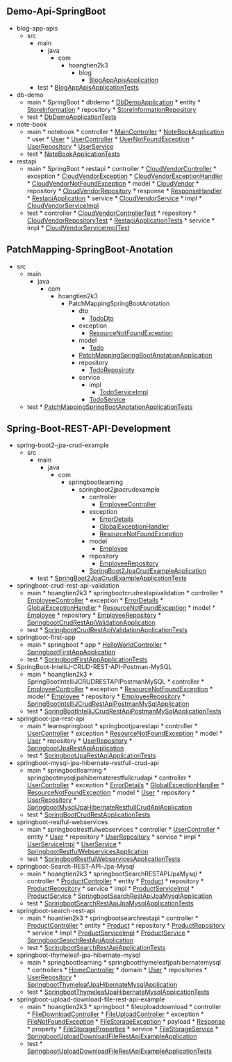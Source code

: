 
## Demo-Api-SpringBoot
  * blog-app-apis
    * src
      * main
        * java
          * com
            * hoangtien2k3
              * blog
                * [BlogAppApisApplication](https://github.com/hoangtien2k3qx1/learn-spring-boot/blob/main/Demo-Api-SpringBoot/blog-app-apis/src/main/java/com/hoangtien2k3/blog/BlogAppApisApplication.java)
      * test
                * [BlogAppApisApplicationTests](https://github.com/hoangtien2k3qx1/learn-spring-boot/blob/main/Demo-Api-SpringBoot/blog-app-apis/src/test/java/com/hoangtien2k3/blog/BlogAppApisApplicationTests.java)
  * db-demo
      * main
            * SpringBoot
              * dbdemo
                * [DbDemoApplication](https://github.com/hoangtien2k3qx1/learn-spring-boot/blob/main/Demo-Api-SpringBoot/db-demo/src/main/java/com/SpringBoot/dbdemo/DbDemoApplication.java)
                * entity
                  * [StoreInformation](https://github.com/hoangtien2k3qx1/learn-spring-boot/blob/main/Demo-Api-SpringBoot/db-demo/src/main/java/com/SpringBoot/dbdemo/entity/StoreInformation.java)
                * repository
                  * [StoreInformationRepository](https://github.com/hoangtien2k3qx1/learn-spring-boot/blob/main/Demo-Api-SpringBoot/db-demo/src/main/java/com/SpringBoot/dbdemo/repository/StoreInformationRepository.java)
      * test
                * [DbDemoApplicationTests](https://github.com/hoangtien2k3qx1/learn-spring-boot/blob/main/Demo-Api-SpringBoot/db-demo/src/test/java/com/SpringBoot/dbdemo/DbDemoApplicationTests.java)
  * note-book
      * main
            * notebook
              * controller
                * [MainController](https://github.com/hoangtien2k3qx1/learn-spring-boot/blob/main/Demo-Api-SpringBoot/note-book/src/main/java/com/notebook/controller/MainController.java)
              * [NoteBookApplication](https://github.com/hoangtien2k3qx1/learn-spring-boot/blob/main/Demo-Api-SpringBoot/note-book/src/main/java/com/notebook/NoteBookApplication.java)
              * user
                * [User](https://github.com/hoangtien2k3qx1/learn-spring-boot/blob/main/Demo-Api-SpringBoot/note-book/src/main/java/com/notebook/user/User.java)
                * [UserController](https://github.com/hoangtien2k3qx1/learn-spring-boot/blob/main/Demo-Api-SpringBoot/note-book/src/main/java/com/notebook/user/UserController.java)
                * [UserNotFoundException](https://github.com/hoangtien2k3qx1/learn-spring-boot/blob/main/Demo-Api-SpringBoot/note-book/src/main/java/com/notebook/user/UserNotFoundException.java)
                * [UserRepository](https://github.com/hoangtien2k3qx1/learn-spring-boot/blob/main/Demo-Api-SpringBoot/note-book/src/main/java/com/notebook/user/UserRepository.java)
                * [UserService](https://github.com/hoangtien2k3qx1/learn-spring-boot/blob/main/Demo-Api-SpringBoot/note-book/src/main/java/com/notebook/user/UserService.java)
      * test
              * [NoteBookApplicationTests](https://github.com/hoangtien2k3qx1/learn-spring-boot/blob/main/Demo-Api-SpringBoot/note-book/src/test/java/com/notebook/NoteBookApplicationTests.java)
  * restapi
      * main
            * SpringBoot
              * restapi
                * controller
                  * [CloudVendorController](https://github.com/hoangtien2k3qx1/learn-spring-boot/blob/main/Demo-Api-SpringBoot/restapi/src/main/java/com/SpringBoot/restapi/controller/CloudVendorController.java)
                * exception
                  * [CloudVendorException](https://github.com/hoangtien2k3qx1/learn-spring-boot/blob/main/Demo-Api-SpringBoot/restapi/src/main/java/com/SpringBoot/restapi/exception/CloudVendorException.java)
                  * [CloudVendorExceptionHandler](https://github.com/hoangtien2k3qx1/learn-spring-boot/blob/main/Demo-Api-SpringBoot/restapi/src/main/java/com/SpringBoot/restapi/exception/CloudVendorExceptionHandler.java)
                  * [CloudVendorNotFoundException](https://github.com/hoangtien2k3qx1/learn-spring-boot/blob/main/Demo-Api-SpringBoot/restapi/src/main/java/com/SpringBoot/restapi/exception/CloudVendorNotFoundException.java)
                * model
                  * [CloudVendor](https://github.com/hoangtien2k3qx1/learn-spring-boot/blob/main/Demo-Api-SpringBoot/restapi/src/main/java/com/SpringBoot/restapi/model/CloudVendor.java)
                * repository
                  * [CloudVendorRepository](https://github.com/hoangtien2k3qx1/learn-spring-boot/blob/main/Demo-Api-SpringBoot/restapi/src/main/java/com/SpringBoot/restapi/repository/CloudVendorRepository.java)
                * response
                  * [ResponseHandler](https://github.com/hoangtien2k3qx1/learn-spring-boot/blob/main/Demo-Api-SpringBoot/restapi/src/main/java/com/SpringBoot/restapi/response/ResponseHandler.java)
                * [RestapiApplication](https://github.com/hoangtien2k3qx1/learn-spring-boot/blob/main/Demo-Api-SpringBoot/restapi/src/main/java/com/SpringBoot/restapi/RestapiApplication.java)
                * service
                  * [CloudVendorService](https://github.com/hoangtien2k3qx1/learn-spring-boot/blob/main/Demo-Api-SpringBoot/restapi/src/main/java/com/SpringBoot/restapi/service/CloudVendorService.java)
                  * impl
                    * [CloudVendorServiceImpl](https://github.com/hoangtien2k3qx1/learn-spring-boot/blob/main/Demo-Api-SpringBoot/restapi/src/main/java/com/SpringBoot/restapi/service/impl/CloudVendorServiceImpl.java)
      * test
                * controller
                  * [CloudVendorControllerTest](https://github.com/hoangtien2k3qx1/learn-spring-boot/blob/main/Demo-Api-SpringBoot/restapi/src/test/java/com/SpringBoot/restapi/controller/CloudVendorControllerTest.java)
                * repository
                  * [CloudVendorRepositoryTest](https://github.com/hoangtien2k3qx1/learn-spring-boot/blob/main/Demo-Api-SpringBoot/restapi/src/test/java/com/SpringBoot/restapi/repository/CloudVendorRepositoryTest.java)
                * [RestapiApplicationTests](https://github.com/hoangtien2k3qx1/learn-spring-boot/blob/main/Demo-Api-SpringBoot/restapi/src/test/java/com/SpringBoot/restapi/RestapiApplicationTests.java)
                * service
                  * impl
                    * [CloudVendorServiceImplTest](https://github.com/hoangtien2k3qx1/learn-spring-boot/blob/main/Demo-Api-SpringBoot/restapi/src/test/java/com/SpringBoot/restapi/service/impl/CloudVendorServiceImplTest.java)

## PatchMapping-SpringBoot-Anotation
  * src
    * main
      * java
        * com
          * hoangtien2k3
            * PatchMappingSpringBootAnotation
              * dto
                * [TodoDto](https://github.com/hoangtien2k3qx1/learn-spring-boot/blob/main/PatchMapping-SpringBoot-Anotation/src/main/java/com/hoangtien2k3/PatchMappingSpringBootAnotation/dto/TodoDto.java)
              * exception
                * [ResourceNotFoundException](https://github.com/hoangtien2k3qx1/learn-spring-boot/blob/main/PatchMapping-SpringBoot-Anotation/src/main/java/com/hoangtien2k3/PatchMappingSpringBootAnotation/exception/ResourceNotFoundException.java)
              * model
                * [Todo](https://github.com/hoangtien2k3qx1/learn-spring-boot/blob/main/PatchMapping-SpringBoot-Anotation/src/main/java/com/hoangtien2k3/PatchMappingSpringBootAnotation/model/Todo.java)
              * [PatchMappingSpringBootAnotationApplication](https://github.com/hoangtien2k3qx1/learn-spring-boot/blob/main/PatchMapping-SpringBoot-Anotation/src/main/java/com/hoangtien2k3/PatchMappingSpringBootAnotation/PatchMappingSpringBootAnotationApplication.java)
              * repository
                * [TodoReposiroty](https://github.com/hoangtien2k3qx1/learn-spring-boot/blob/main/PatchMapping-SpringBoot-Anotation/src/main/java/com/hoangtien2k3/PatchMappingSpringBootAnotation/repository/TodoReposiroty.java)
              * service
                * impl
                  * [TodoServiceImpl](https://github.com/hoangtien2k3qx1/learn-spring-boot/blob/main/PatchMapping-SpringBoot-Anotation/src/main/java/com/hoangtien2k3/PatchMappingSpringBootAnotation/service/impl/TodoServiceImpl.java)
                * [TodoService](https://github.com/hoangtien2k3qx1/learn-spring-boot/blob/main/PatchMapping-SpringBoot-Anotation/src/main/java/com/hoangtien2k3/PatchMappingSpringBootAnotation/service/TodoService.java)
    * test
              * [PatchMappingSpringBootAnotationApplicationTests](https://github.com/hoangtien2k3qx1/learn-spring-boot/blob/main/PatchMapping-SpringBoot-Anotation/src/test/java/com/hoangtien2k3/PatchMappingSpringBootAnotation/PatchMappingSpringBootAnotationApplicationTests.java)

## Spring-Boot-REST-API-Development
  * spring-boot2-jpa-crud-example
    * src
      * main
        * java
          * com
            * springbootlearning
              * springboot2jpacrudexample
                * controller
                  * [EmployeeController](https://github.com/hoangtien2k3qx1/learn-spring-boot/blob/main/Spring-Boot-REST-API-Development/spring-boot2-jpa-crud-example/src/main/java/com/springbootlearning/springboot2jpacrudexample/controller/EmployeeController.java)
                * exception
                  * [ErrorDetails](https://github.com/hoangtien2k3qx1/learn-spring-boot/blob/main/Spring-Boot-REST-API-Development/spring-boot2-jpa-crud-example/src/main/java/com/springbootlearning/springboot2jpacrudexample/exception/ErrorDetails.java)
                  * [GlobalExceptionHandler](https://github.com/hoangtien2k3qx1/learn-spring-boot/blob/main/Spring-Boot-REST-API-Development/spring-boot2-jpa-crud-example/src/main/java/com/springbootlearning/springboot2jpacrudexample/exception/GlobalExceptionHandler.java)
                  * [ResourceNotFoundException](https://github.com/hoangtien2k3qx1/learn-spring-boot/blob/main/Spring-Boot-REST-API-Development/spring-boot2-jpa-crud-example/src/main/java/com/springbootlearning/springboot2jpacrudexample/exception/ResourceNotFoundException.java)
                * model
                  * [Employee](https://github.com/hoangtien2k3qx1/learn-spring-boot/blob/main/Spring-Boot-REST-API-Development/spring-boot2-jpa-crud-example/src/main/java/com/springbootlearning/springboot2jpacrudexample/model/Employee.java)
                * repository
                  * [EmployeeRepository](https://github.com/hoangtien2k3qx1/learn-spring-boot/blob/main/Spring-Boot-REST-API-Development/spring-boot2-jpa-crud-example/src/main/java/com/springbootlearning/springboot2jpacrudexample/repository/EmployeeRepository.java)
                * [SpringBoot2JpaCrudExampleApplication](https://github.com/hoangtien2k3qx1/learn-spring-boot/blob/main/Spring-Boot-REST-API-Development/spring-boot2-jpa-crud-example/src/main/java/com/springbootlearning/springboot2jpacrudexample/SpringBoot2JpaCrudExampleApplication.java)
      * test
                * [SpringBoot2JpaCrudExampleApplicationTests](https://github.com/hoangtien2k3qx1/learn-spring-boot/blob/main/Spring-Boot-REST-API-Development/spring-boot2-jpa-crud-example/src/test/java/com/springbootlearning/springboot2jpacrudexample/SpringBoot2JpaCrudExampleApplicationTests.java)
  * springboot-crud-rest-api-validation
      * main
            * hoangtien2k3
              * springbootcrudrestapivalidation
                * controller
                  * [EmployeeController](https://github.com/hoangtien2k3qx1/learn-spring-boot/blob/main/Spring-Boot-REST-API-Development/springboot-crud-rest-api-validation/src/main/java/com/hoangtien2k3/springbootcrudrestapivalidation/controller/EmployeeController.java)
                * exception
                  * [ErrorDetails](https://github.com/hoangtien2k3qx1/learn-spring-boot/blob/main/Spring-Boot-REST-API-Development/springboot-crud-rest-api-validation/src/main/java/com/hoangtien2k3/springbootcrudrestapivalidation/exception/ErrorDetails.java)
                  * [GlobalExceptionHandler](https://github.com/hoangtien2k3qx1/learn-spring-boot/blob/main/Spring-Boot-REST-API-Development/springboot-crud-rest-api-validation/src/main/java/com/hoangtien2k3/springbootcrudrestapivalidation/exception/GlobalExceptionHandler.java)
                  * [ResourceNotFoundException](https://github.com/hoangtien2k3qx1/learn-spring-boot/blob/main/Spring-Boot-REST-API-Development/springboot-crud-rest-api-validation/src/main/java/com/hoangtien2k3/springbootcrudrestapivalidation/exception/ResourceNotFoundException.java)
                * model
                  * [Employee](https://github.com/hoangtien2k3qx1/learn-spring-boot/blob/main/Spring-Boot-REST-API-Development/springboot-crud-rest-api-validation/src/main/java/com/hoangtien2k3/springbootcrudrestapivalidation/model/Employee.java)
                * repository
                  * [EmployeeRepository](https://github.com/hoangtien2k3qx1/learn-spring-boot/blob/main/Spring-Boot-REST-API-Development/springboot-crud-rest-api-validation/src/main/java/com/hoangtien2k3/springbootcrudrestapivalidation/repository/EmployeeRepository.java)
                * [SpringbootCrudRestApiValidationApplication](https://github.com/hoangtien2k3qx1/learn-spring-boot/blob/main/Spring-Boot-REST-API-Development/springboot-crud-rest-api-validation/src/main/java/com/hoangtien2k3/springbootcrudrestapivalidation/SpringbootCrudRestApiValidationApplication.java)
      * test
                * [SpringbootCrudRestApiValidationApplicationTests](https://github.com/hoangtien2k3qx1/learn-spring-boot/blob/main/Spring-Boot-REST-API-Development/springboot-crud-rest-api-validation/src/test/java/com/hoangtien2k3/springbootcrudrestapivalidation/SpringbootCrudRestApiValidationApplicationTests.java)
  * springboot-first-app
      * main
            * springboot
              * app
                * [HelloWorldController](https://github.com/hoangtien2k3qx1/learn-spring-boot/blob/main/Spring-Boot-REST-API-Development/springboot-first-app/src/main/java/com/springboot/app/HelloWorldController.java)
                * [SpringbootFirstAppApplication](https://github.com/hoangtien2k3qx1/learn-spring-boot/blob/main/Spring-Boot-REST-API-Development/springboot-first-app/src/main/java/com/springboot/app/SpringbootFirstAppApplication.java)
      * test
                * [SpringbootFirstAppApplicationTests](https://github.com/hoangtien2k3qx1/learn-spring-boot/blob/main/Spring-Boot-REST-API-Development/springboot-first-app/src/test/java/com/springboot/app/SpringbootFirstAppApplicationTests.java)
  * SpringBoot-IntelliJ-CRUD-REST-API-Postman-MySQL
      * main
            * hoangtien2k3
              * SpringBootIntelliJCRUDRESTAPIPostmanMySQL
                * controller
                  * [EmployeeController](https://github.com/hoangtien2k3qx1/learn-spring-boot/blob/main/Spring-Boot-REST-API-Development/SpringBoot-IntelliJ-CRUD-REST-API-Postman-MySQL/src/main/java/com/hoangtien2k3/SpringBootIntelliJCRUDRESTAPIPostmanMySQL/controller/EmployeeController.java)
                * exception
                  * [ResourceNotFoundException](https://github.com/hoangtien2k3qx1/learn-spring-boot/blob/main/Spring-Boot-REST-API-Development/SpringBoot-IntelliJ-CRUD-REST-API-Postman-MySQL/src/main/java/com/hoangtien2k3/SpringBootIntelliJCRUDRESTAPIPostmanMySQL/exception/ResourceNotFoundException.java)
                * model
                  * [Employee](https://github.com/hoangtien2k3qx1/learn-spring-boot/blob/main/Spring-Boot-REST-API-Development/SpringBoot-IntelliJ-CRUD-REST-API-Postman-MySQL/src/main/java/com/hoangtien2k3/SpringBootIntelliJCRUDRESTAPIPostmanMySQL/model/Employee.java)
                * repository
                  * [EmployeeRepository](https://github.com/hoangtien2k3qx1/learn-spring-boot/blob/main/Spring-Boot-REST-API-Development/SpringBoot-IntelliJ-CRUD-REST-API-Postman-MySQL/src/main/java/com/hoangtien2k3/SpringBootIntelliJCRUDRESTAPIPostmanMySQL/repository/EmployeeRepository.java)
                * [SpringBootIntelliJCrudRestApiPostmanMySqlApplication](https://github.com/hoangtien2k3qx1/learn-spring-boot/blob/main/Spring-Boot-REST-API-Development/SpringBoot-IntelliJ-CRUD-REST-API-Postman-MySQL/src/main/java/com/hoangtien2k3/SpringBootIntelliJCRUDRESTAPIPostmanMySQL/SpringBootIntelliJCrudRestApiPostmanMySqlApplication.java)
      * test
                * [SpringBootIntelliJCrudRestApiPostmanMySqlApplicationTests](https://github.com/hoangtien2k3qx1/learn-spring-boot/blob/main/Spring-Boot-REST-API-Development/SpringBoot-IntelliJ-CRUD-REST-API-Postman-MySQL/src/test/java/com/hoangtien2k3/SpringBootIntelliJCRUDRESTAPIPostmanMySQL/SpringBootIntelliJCrudRestApiPostmanMySqlApplicationTests.java)
  * springboot-jpa-rest-api
      * main
            * learnspringboot
              * springbootjparestapi
                * controller
                  * [UserController](https://github.com/hoangtien2k3qx1/learn-spring-boot/blob/main/Spring-Boot-REST-API-Development/springboot-jpa-rest-api/src/main/java/com/learnspringboot/springbootjparestapi/controller/UserController.java)
                * exception
                  * [ResourceNotFoundException](https://github.com/hoangtien2k3qx1/learn-spring-boot/blob/main/Spring-Boot-REST-API-Development/springboot-jpa-rest-api/src/main/java/com/learnspringboot/springbootjparestapi/exception/ResourceNotFoundException.java)
                * model
                  * [User](https://github.com/hoangtien2k3qx1/learn-spring-boot/blob/main/Spring-Boot-REST-API-Development/springboot-jpa-rest-api/src/main/java/com/learnspringboot/springbootjparestapi/model/User.java)
                * repository
                  * [UserRepository](https://github.com/hoangtien2k3qx1/learn-spring-boot/blob/main/Spring-Boot-REST-API-Development/springboot-jpa-rest-api/src/main/java/com/learnspringboot/springbootjparestapi/repository/UserRepository.java)
                * [SpringbootJpaRestApiApplication](https://github.com/hoangtien2k3qx1/learn-spring-boot/blob/main/Spring-Boot-REST-API-Development/springboot-jpa-rest-api/src/main/java/com/learnspringboot/springbootjparestapi/SpringbootJpaRestApiApplication.java)
      * test
                * [SpringbootJpaRestApiApplicationTests](https://github.com/hoangtien2k3qx1/learn-spring-boot/blob/main/Spring-Boot-REST-API-Development/springboot-jpa-rest-api/src/test/java/com/learnspringboot/springbootjparestapi/SpringbootJpaRestApiApplicationTests.java)
  * springboot-mysql-jpa-hibernate-restfull-crud-api
      * main
            * springbootlearning
              * springbootmysqljpahibernaterestfullcrudapi
                * controller
                  * [UserController](https://github.com/hoangtien2k3qx1/learn-spring-boot/blob/main/Spring-Boot-REST-API-Development/springboot-mysql-jpa-hibernate-restfull-crud-api/src/main/java/com/springbootlearning/springbootmysqljpahibernaterestfullcrudapi/controller/UserController.java)
                * exception
                  * [ErrorDetails](https://github.com/hoangtien2k3qx1/learn-spring-boot/blob/main/Spring-Boot-REST-API-Development/springboot-mysql-jpa-hibernate-restfull-crud-api/src/main/java/com/springbootlearning/springbootmysqljpahibernaterestfullcrudapi/exception/ErrorDetails.java)
                  * [GlobalExceptionHandler](https://github.com/hoangtien2k3qx1/learn-spring-boot/blob/main/Spring-Boot-REST-API-Development/springboot-mysql-jpa-hibernate-restfull-crud-api/src/main/java/com/springbootlearning/springbootmysqljpahibernaterestfullcrudapi/exception/GlobalExceptionHandler.java)
                  * [ResourceNotFoundException](https://github.com/hoangtien2k3qx1/learn-spring-boot/blob/main/Spring-Boot-REST-API-Development/springboot-mysql-jpa-hibernate-restfull-crud-api/src/main/java/com/springbootlearning/springbootmysqljpahibernaterestfullcrudapi/exception/ResourceNotFoundException.java)
                * model
                  * [User](https://github.com/hoangtien2k3qx1/learn-spring-boot/blob/main/Spring-Boot-REST-API-Development/springboot-mysql-jpa-hibernate-restfull-crud-api/src/main/java/com/springbootlearning/springbootmysqljpahibernaterestfullcrudapi/model/User.java)
                * repository
                  * [UserRepository](https://github.com/hoangtien2k3qx1/learn-spring-boot/blob/main/Spring-Boot-REST-API-Development/springboot-mysql-jpa-hibernate-restfull-crud-api/src/main/java/com/springbootlearning/springbootmysqljpahibernaterestfullcrudapi/repository/UserRepository.java)
                * [SpringbootMysqlJpaHibernateRestfullCrudApiApplication](https://github.com/hoangtien2k3qx1/learn-spring-boot/blob/main/Spring-Boot-REST-API-Development/springboot-mysql-jpa-hibernate-restfull-crud-api/src/main/java/com/springbootlearning/springbootmysqljpahibernaterestfullcrudapi/SpringbootMysqlJpaHibernateRestfullCrudApiApplication.java)
      * test
                * [SpringBootCrudRestApplicationTests](https://github.com/hoangtien2k3qx1/learn-spring-boot/blob/main/Spring-Boot-REST-API-Development/springboot-mysql-jpa-hibernate-restfull-crud-api/src/test/java/com/springbootlearning/springbootmysqljpahibernaterestfullcrudapi/SpringBootCrudRestApplicationTests.java)
  * springboot-restful-webservices
      * main
              * springbootrestfulwebservices
                * controller
                  * [UserController](https://github.com/hoangtien2k3qx1/learn-spring-boot/blob/main/Spring-Boot-REST-API-Development/springboot-restful-webservices/src/main/java/com/springbootlearning/springbootrestfulwebservices/controller/UserController.java)
                * entity
                  * [User](https://github.com/hoangtien2k3qx1/learn-spring-boot/blob/main/Spring-Boot-REST-API-Development/springboot-restful-webservices/src/main/java/com/springbootlearning/springbootrestfulwebservices/entity/User.java)
                * repository
                  * [UserRepository](https://github.com/hoangtien2k3qx1/learn-spring-boot/blob/main/Spring-Boot-REST-API-Development/springboot-restful-webservices/src/main/java/com/springbootlearning/springbootrestfulwebservices/repository/UserRepository.java)
                * service
                  * impl
                    * [UserServiceImpl](https://github.com/hoangtien2k3qx1/learn-spring-boot/blob/main/Spring-Boot-REST-API-Development/springboot-restful-webservices/src/main/java/com/springbootlearning/springbootrestfulwebservices/service/impl/UserServiceImpl.java)
                  * [UserService](https://github.com/hoangtien2k3qx1/learn-spring-boot/blob/main/Spring-Boot-REST-API-Development/springboot-restful-webservices/src/main/java/com/springbootlearning/springbootrestfulwebservices/service/UserService.java)
                * [SpringbootRestfulWebservicesApplication](https://github.com/hoangtien2k3qx1/learn-spring-boot/blob/main/Spring-Boot-REST-API-Development/springboot-restful-webservices/src/main/java/com/springbootlearning/springbootrestfulwebservices/SpringbootRestfulWebservicesApplication.java)
      * test
                * [SpringbootRestfulWebservicesApplicationTests](https://github.com/hoangtien2k3qx1/learn-spring-boot/blob/main/Spring-Boot-REST-API-Development/springboot-restful-webservices/src/test/java/com/springbootlearning/springbootrestfulwebservices/SpringbootRestfulWebservicesApplicationTests.java)
  * springboot-Search-REST-API-Jpa-Mysql
      * main
            * hoangtien2k3
              * springbootSearchRESTAPIJpaMysql
                * controller
                  * [ProductController](https://github.com/hoangtien2k3qx1/learn-spring-boot/blob/main/Spring-Boot-REST-API-Development/springboot-Search-REST-API-Jpa-Mysql/src/main/java/com/hoangtien2k3/springbootSearchRESTAPIJpaMysql/controller/ProductController.java)
                * entity
                  * [Product](https://github.com/hoangtien2k3qx1/learn-spring-boot/blob/main/Spring-Boot-REST-API-Development/springboot-Search-REST-API-Jpa-Mysql/src/main/java/com/hoangtien2k3/springbootSearchRESTAPIJpaMysql/entity/Product.java)
                * repository
                  * [ProductRepository](https://github.com/hoangtien2k3qx1/learn-spring-boot/blob/main/Spring-Boot-REST-API-Development/springboot-Search-REST-API-Jpa-Mysql/src/main/java/com/hoangtien2k3/springbootSearchRESTAPIJpaMysql/repository/ProductRepository.java)
                * service
                  * impl
                    * [ProductServiceImpl](https://github.com/hoangtien2k3qx1/learn-spring-boot/blob/main/Spring-Boot-REST-API-Development/springboot-Search-REST-API-Jpa-Mysql/src/main/java/com/hoangtien2k3/springbootSearchRESTAPIJpaMysql/service/impl/ProductServiceImpl.java)
                  * [ProductService](https://github.com/hoangtien2k3qx1/learn-spring-boot/blob/main/Spring-Boot-REST-API-Development/springboot-Search-REST-API-Jpa-Mysql/src/main/java/com/hoangtien2k3/springbootSearchRESTAPIJpaMysql/service/ProductService.java)
                * [SpringbootSearchRestApiJpaMysqlApplication](https://github.com/hoangtien2k3qx1/learn-spring-boot/blob/main/Spring-Boot-REST-API-Development/springboot-Search-REST-API-Jpa-Mysql/src/main/java/com/hoangtien2k3/springbootSearchRESTAPIJpaMysql/SpringbootSearchRestApiJpaMysqlApplication.java)
      * test
                * [SpringbootSearchRestApiJpaMysqlApplicationTests](https://github.com/hoangtien2k3qx1/learn-spring-boot/blob/main/Spring-Boot-REST-API-Development/springboot-Search-REST-API-Jpa-Mysql/src/test/java/com/hoangtien2k3/springbootSearchRESTAPIJpaMysql/SpringbootSearchRestApiJpaMysqlApplicationTests.java)
  * springboot-search-rest-api
      * main
            * hoantien2k3
              * springbootsearchrestapi
                * controller
                  * [ProductController](https://github.com/hoangtien2k3qx1/learn-spring-boot/blob/main/Spring-Boot-REST-API-Development/springboot-search-rest-api/src/main/java/com/hoantien2k3/springbootsearchrestapi/controller/ProductController.java)
                * entity
                  * [Product](https://github.com/hoangtien2k3qx1/learn-spring-boot/blob/main/Spring-Boot-REST-API-Development/springboot-search-rest-api/src/main/java/com/hoantien2k3/springbootsearchrestapi/entity/Product.java)
                * repository
                  * [ProductRepository](https://github.com/hoangtien2k3qx1/learn-spring-boot/blob/main/Spring-Boot-REST-API-Development/springboot-search-rest-api/src/main/java/com/hoantien2k3/springbootsearchrestapi/repository/ProductRepository.java)
                * service
                  * Impl
                    * [ProductServiceImpl](https://github.com/hoangtien2k3qx1/learn-spring-boot/blob/main/Spring-Boot-REST-API-Development/springboot-search-rest-api/src/main/java/com/hoantien2k3/springbootsearchrestapi/service/Impl/ProductServiceImpl.java)
                  * [ProductService](https://github.com/hoangtien2k3qx1/learn-spring-boot/blob/main/Spring-Boot-REST-API-Development/springboot-search-rest-api/src/main/java/com/hoantien2k3/springbootsearchrestapi/service/ProductService.java)
                * [SpringbootSearchRestApiApplication](https://github.com/hoangtien2k3qx1/learn-spring-boot/blob/main/Spring-Boot-REST-API-Development/springboot-search-rest-api/src/main/java/com/hoantien2k3/springbootsearchrestapi/SpringbootSearchRestApiApplication.java)
      * test
                * [SpringbootSearchRestApiApplicationTests](https://github.com/hoangtien2k3qx1/learn-spring-boot/blob/main/Spring-Boot-REST-API-Development/springboot-search-rest-api/src/test/java/com/hoantien2k3/springbootsearchrestapi/SpringbootSearchRestApiApplicationTests.java)
  * springboot-thymeleaf-jpa-hibernate-mysql
      * main
            * springbootlearning
              * springbootthymeleafjpahibernatemysql
                * controllers
                  * [HomeController](https://github.com/hoangtien2k3qx1/learn-spring-boot/blob/main/Spring-Boot-REST-API-Development/springboot-thymeleaf-jpa-hibernate-mysql/src/main/java/com/springbootlearning/springbootthymeleafjpahibernatemysql/controllers/HomeController.java)
                * domain
                  * [User](https://github.com/hoangtien2k3qx1/learn-spring-boot/blob/main/Spring-Boot-REST-API-Development/springboot-thymeleaf-jpa-hibernate-mysql/src/main/java/com/springbootlearning/springbootthymeleafjpahibernatemysql/domain/User.java)
                * repositories
                  * [UserRepository](https://github.com/hoangtien2k3qx1/learn-spring-boot/blob/main/Spring-Boot-REST-API-Development/springboot-thymeleaf-jpa-hibernate-mysql/src/main/java/com/springbootlearning/springbootthymeleafjpahibernatemysql/repositories/UserRepository.java)
                * [SpringbootThymeleafJpaHibernateMysqlApplication](https://github.com/hoangtien2k3qx1/learn-spring-boot/blob/main/Spring-Boot-REST-API-Development/springboot-thymeleaf-jpa-hibernate-mysql/src/main/java/com/springbootlearning/springbootthymeleafjpahibernatemysql/SpringbootThymeleafJpaHibernateMysqlApplication.java)
      * test
                * [SpringbootThymeleafJpaHibernateMysqlApplicationTests](https://github.com/hoangtien2k3qx1/learn-spring-boot/blob/main/Spring-Boot-REST-API-Development/springboot-thymeleaf-jpa-hibernate-mysql/src/test/java/com/springbootlearning/springbootthymeleafjpahibernatemysql/SpringbootThymeleafJpaHibernateMysqlApplicationTests.java)
  * springboot-upload-download-file-rest-api-example
      * main
            * hoangtien2k3
              * springboot
                * fileuploaddownload
                  * controller
                    * [FileDownloadController](https://github.com/hoangtien2k3qx1/learn-spring-boot/blob/main/Spring-Boot-REST-API-Development/springboot-upload-download-file-rest-api-example/src/main/java/com/hoangtien2k3/springboot/fileuploaddownload/controller/FileDownloadController.java)
                    * [FileUploadController](https://github.com/hoangtien2k3qx1/learn-spring-boot/blob/main/Spring-Boot-REST-API-Development/springboot-upload-download-file-rest-api-example/src/main/java/com/hoangtien2k3/springboot/fileuploaddownload/controller/FileUploadController.java)
                  * exception
                    * [FileNotFoundException](https://github.com/hoangtien2k3qx1/learn-spring-boot/blob/main/Spring-Boot-REST-API-Development/springboot-upload-download-file-rest-api-example/src/main/java/com/hoangtien2k3/springboot/fileuploaddownload/exception/FileNotFoundException.java)
                    * [FileStorageException](https://github.com/hoangtien2k3qx1/learn-spring-boot/blob/main/Spring-Boot-REST-API-Development/springboot-upload-download-file-rest-api-example/src/main/java/com/hoangtien2k3/springboot/fileuploaddownload/exception/FileStorageException.java)
                  * payload
                    * [Response](https://github.com/hoangtien2k3qx1/learn-spring-boot/blob/main/Spring-Boot-REST-API-Development/springboot-upload-download-file-rest-api-example/src/main/java/com/hoangtien2k3/springboot/fileuploaddownload/payload/Response.java)
                  * property
                    * [FileStorageProperties](https://github.com/hoangtien2k3qx1/learn-spring-boot/blob/main/Spring-Boot-REST-API-Development/springboot-upload-download-file-rest-api-example/src/main/java/com/hoangtien2k3/springboot/fileuploaddownload/property/FileStorageProperties.java)
                  * service
                    * [FileStorageService](https://github.com/hoangtien2k3qx1/learn-spring-boot/blob/main/Spring-Boot-REST-API-Development/springboot-upload-download-file-rest-api-example/src/main/java/com/hoangtien2k3/springboot/fileuploaddownload/service/FileStorageService.java)
                  * [SpringbootUploadDownloadFileRestApiExampleApplication](https://github.com/hoangtien2k3qx1/learn-spring-boot/blob/main/Spring-Boot-REST-API-Development/springboot-upload-download-file-rest-api-example/src/main/java/com/hoangtien2k3/springboot/fileuploaddownload/SpringbootUploadDownloadFileRestApiExampleApplication.java)
      * test
                  * [SpringbootUploadDownloadFileRestApiExampleApplicationTests](https://github.com/hoangtien2k3qx1/learn-spring-boot/blob/main/Spring-Boot-REST-API-Development/springboot-upload-download-file-rest-api-example/src/test/java/com/hoangtien2k3/springboot/fileuploaddownload/SpringbootUploadDownloadFileRestApiExampleApplicationTests.java)
